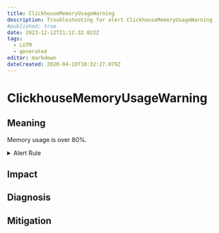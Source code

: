 ```yaml
---
title: ClickhouseMemoryUsageWarning
description: Troubleshooting for alert ClickhouseMemoryUsageWarning
#published: true
date: 2023-12-12T21:12:32.022Z
tags: 
  - LGTM
  - generated
editor: markdown
dateCreated: 2020-04-10T18:32:27.079Z
---
```


# ClickhouseMemoryUsageWarning

## Meaning
[//]: # "Short paragraph that explains what the alert means"
Memory usage is over 80%.

<details>
  <summary>Alert Rule</summary>

{{% rule "clickhouse/clickhouse-internal.yml" "ClickhouseMemoryUsageWarning" %}}

{{% comment %}}

```yaml
alert: ClickhouseMemoryUsageWarning
expr: ClickHouseAsyncMetrics_CGroupMemoryUsed / ClickHouseAsyncMetrics_CGroupMemoryTotal * 100 > 80
for: 5m
labels:
    severity: warning
annotations:
    summary: ClickHouse Memory Usage Warning (instance {{ $labels.instance }})
    description: |-
        Memory usage is over 80%.
          VALUE = {{ $value }}
          LABELS = {{ $labels }}
    runbook: https://github.com/srerun/prometheus-alerts/blob/main/content/runbooks/clickhouse-internal/ClickhouseMemoryUsageWarning.md

```

{{% /comment %}}

</details>


## Impact
[//]: # "What could / will happen if the alert is not addressed"



## Diagnosis
[//]: # "Steps to take to identify the cause of the problem"



## Mitigation
[//]: # "The steps necessary to resolve the alert"

